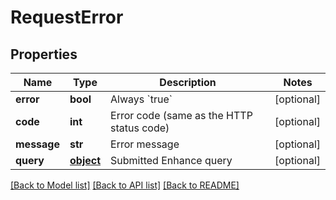 # RequestError

## Properties
Name | Type | Description | Notes
------------ | ------------- | ------------- | -------------
**error** | **bool** | Always &#x60;true&#x60; | [optional] 
**code** | **int** | Error code (same as the HTTP status code) | [optional] 
**message** | **str** | Error message | [optional] 
**query** | [**object**](.md) | Submitted Enhance query | [optional] 

[[Back to Model list]](../README.md#documentation-for-models) [[Back to API list]](../README.md#documentation-for-api-endpoints) [[Back to README]](../README.md)


